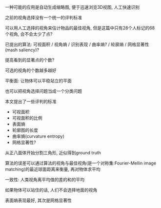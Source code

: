 一种可能的应用是自动生成缩略图, 便于迅速浏览3D视图, 人工快速识别

之前的视角选择没有一个统一的评判标准

可以用人工选择的视角来估计物品的最佳视角, 但是这篇中只有28个人标记的68个视角, 会不会太少了点?

已提出的算法: 可视面积 / 视角熵 / 识别表现 / 曲率熵? / 轮廓熵 / 网格显著性(mash saliency)?

提高看到的显著点的个数?

可选的视角的个数越多越好

平衡面: 让物体可以平稳站立的平面

也可以把视角选择问题当成一个分类问题

本文提出了一些评判的标准
 - 可视面积
 - 可视面积的比例
 - 表面熵
 - 轮廓图的长度
 - 曲率熵(curvature entropy)
 - 网格显著性?

从正八面体开始分割三角形, 近似得到ground truth

算法的误差可以通过算法的视角与最佳视角(是一个对称集:Fourier-Mellin image matching)的最近球面距离来衡量, 再对物体求平均

一致性: 人类视角离平均值的差的和的平均

如果物体可以站住的话, 人们不会选择地面的视角

表面熵表现最好, 其次是网格显著性
